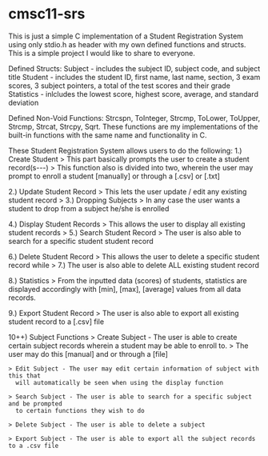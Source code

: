 # cmsc11-srs
This is just a simple C implementation of a Student Registration System using only stdio.h as header with my own defined functions and structs. This is a simple project I would like to share to everyone.

Defined Structs:
Subject - includes the subject ID, subject code, and subject title
Student - includes the student ID, first name, last name, section, 3 exam scores, 3 subject pointers, a total of the test scores and their grade
Statistics - inlcludes the lowest score, highest score, average, and standard deviation

Defined Non-Void Functions:
Strcspn, ToInteger, Strcmp, ToLower, ToUpper, Strcmp, Strcat, Strcpy, Sqrt. These functions are my implementations of the built-in functions with the same name and functionality in C.

These Student Registration System allows users to do the following:
1.) Create Student
      > This part basically prompts the user to create a student record(s---)
      > This function also is divided into two, wherein the user may prompt to enroll a 
        student [manually] or through a [.csv] or [.txt] 
  
2.) Update Student Record
      > This lets the user update / edit any existing student record
      > 3.) Dropping Subjects
            > In any case the user wants a student to drop from a subject he/she is 
              enrolled
              
4.) Display Student Records
    > This allows the user to display all existing student records
    > 5.) Search Student Record
          > The user is also able to search for a specific student student record
          
6.) Delete Student Record
    > This allows the user to delete a specific student record while
    > 7.) The user is also able to delete ALL existing student record

8.) Statistics
    > From the inputted data (scores) of students, statistics are displayed accordingly
      with [min], [max], [average] values from all data records.
      
9.) Export Student Record
    > The user is also able to export all existing student record to a [.csv] file
    
10++) Subject Functions
    > Create Subject - The user is able to create certain subject records wherein
      a student may be able to enroll to.
      > The user may do this [manual] and or through a [file]
      
    > Edit Subject - The user may edit certain information of subject with this that
      will automatically be seen when using the display function
      
    > Search Subject - The user is able to search for a specific subject and be prompted
      to certain functions they wish to do
      
    > Delete Subject - The user is able to delete a subject 
    
    > Export Subject - The user is able to export all the subject records to a .csv file
